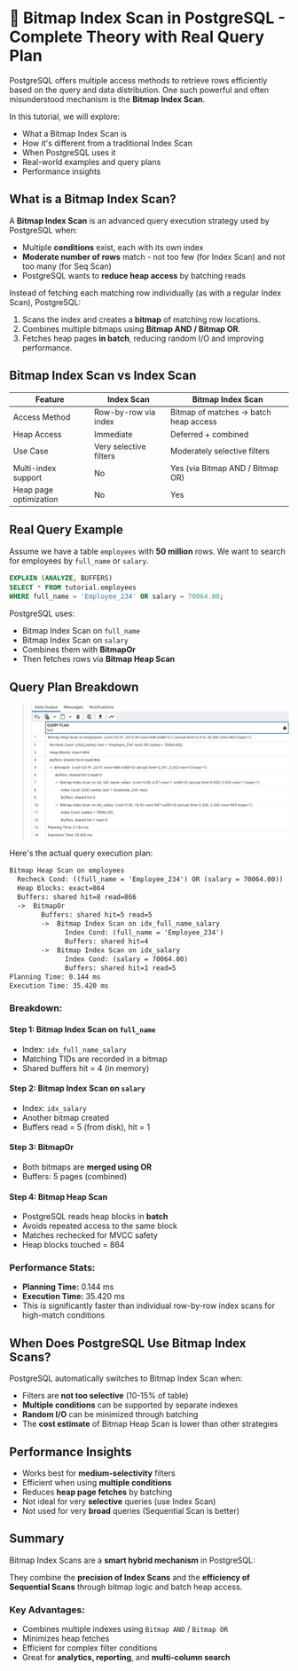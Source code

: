 # 📘 Bitmap Index Scan in PostgreSQL - Complete Theory with Real Query Plan

PostgreSQL offers multiple access methods to retrieve rows efficiently based on the query and data distribution. One such powerful and often misunderstood mechanism is the **Bitmap Index Scan**.

In this tutorial, we will explore:

* What a Bitmap Index Scan is
* How it's different from a traditional Index Scan
* When PostgreSQL uses it
* Real-world examples and query plans
* Performance insights

## What is a Bitmap Index Scan?

A **Bitmap Index Scan** is an advanced query execution strategy used by PostgreSQL when:

* Multiple **conditions** exist, each with its own index
* **Moderate number of rows** match - not too few (for Index Scan) and not too many (for Seq Scan)
* PostgreSQL wants to **reduce heap access** by batching reads

Instead of fetching each matching row individually (as with a regular Index Scan), PostgreSQL:

1. Scans the index and creates a **bitmap** of matching row locations.
2. Combines multiple bitmaps using **Bitmap AND / Bitmap OR**.
3. Fetches heap pages **in batch**, reducing random I/O and improving performance.

## Bitmap Index Scan vs Index Scan

| Feature                | Index Scan             | Bitmap Index Scan                     |
| ---------------------- | ---------------------- | ------------------------------------- |
| Access Method          | Row-by-row via index   | Bitmap of matches -> batch heap access |
| Heap Access            | Immediate              | Deferred + combined                   |
| Use Case               | Very selective filters | Moderately selective filters          |
| Multi-index support    | No                   | Yes (via Bitmap AND / Bitmap OR)    |
| Heap page optimization | No                   | Yes                                 |

## Real Query Example

Assume we have a table `employees` with **50 million** rows. We want to search for employees by `full_name` or `salary`.

```sql
EXPLAIN (ANALYZE, BUFFERS)
SELECT * FROM tutorial.employees
WHERE full_name = 'Employee_234' OR salary = 70064.00;
```

PostgreSQL uses:

* Bitmap Index Scan on `full_name`
* Bitmap Index Scan on `salary`
* Combines them with **BitmapOr**
* Then fetches rows via **Bitmap Heap Scan**

## Query Plan Breakdown

> ![Bitmap Scan Query Planner](https://github.com/nakulmitra/database-postgresql/blob/master/notes/images/BitMap_Index_Scan.png)

Here's the actual query execution plan:

```
Bitmap Heap Scan on employees
  Recheck Cond: ((full_name = 'Employee_234') OR (salary = 70064.00))
  Heap Blocks: exact=864
  Buffers: shared hit=8 read=866
  ->  BitmapOr
        Buffers: shared hit=5 read=5
        ->  Bitmap Index Scan on idx_full_name_salary
              Index Cond: (full_name = 'Employee_234')
              Buffers: shared hit=4
        ->  Bitmap Index Scan on idx_salary
              Index Cond: (salary = 70064.00)
              Buffers: shared hit=1 read=5
Planning Time: 0.144 ms
Execution Time: 35.420 ms
```

### Breakdown:

#### Step 1: Bitmap Index Scan on `full_name`

* Index: `idx_full_name_salary`
* Matching TIDs are recorded in a bitmap
* Shared buffers hit = 4 (in memory)

#### Step 2: Bitmap Index Scan on `salary`

* Index: `idx_salary`
* Another bitmap created
* Buffers read = 5 (from disk), hit = 1

#### Step 3: BitmapOr

* Both bitmaps are **merged using OR**
* Buffers: 5 pages (combined)

#### Step 4: Bitmap Heap Scan

* PostgreSQL reads heap blocks in **batch**
* Avoids repeated access to the same block
* Matches rechecked for MVCC safety
* Heap blocks touched = 864

### Performance Stats:

* **Planning Time:** 0.144 ms
* **Execution Time:** 35.420 ms
* This is significantly faster than individual row-by-row index scans for high-match conditions

## When Does PostgreSQL Use Bitmap Index Scans?

PostgreSQL automatically switches to Bitmap Index Scan when:

* Filters are **not too selective** (10-15% of table)
* **Multiple conditions** can be supported by separate indexes
* **Random I/O** can be minimized through batching
* The **cost estimate** of Bitmap Heap Scan is lower than other strategies

## Performance Insights

* Works best for **medium-selectivity** filters
* Efficient when using **multiple conditions**
* Reduces **heap page fetches** by batching
* Not ideal for very **selective** queries (use Index Scan)
* Not used for very **broad** queries (Sequential Scan is better)

## Summary

Bitmap Index Scans are a **smart hybrid mechanism** in PostgreSQL:

They combine the **precision of Index Scans** and the **efficiency of Sequential Scans** through bitmap logic and batch heap access.

### Key Advantages:

* Combines multiple indexes using `Bitmap AND` / `Bitmap OR`
* Minimizes heap fetches
* Efficient for complex filter conditions
* Great for **analytics, reporting**, and **multi-column search**